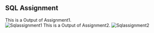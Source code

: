 ## SQL Assignment
This is a Output of Assignment1.  
![Sqlassignment1](https://user-images.githubusercontent.com/89734710/230862626-5756ffdd-6441-4757-8154-cd1aaa8c318b.png)
This is a Output of Assignment2.
![Sqlassignment2](https://user-images.githubusercontent.com/89734710/230863278-0c3dee89-1a3e-428f-a160-44bcb5db1d4f.png)
